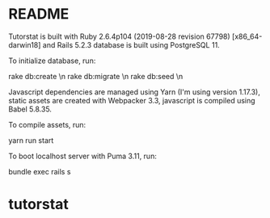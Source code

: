 # README

Tutorstat is built with Ruby 2.6.4p104 (2019-08-28 revision 67798) [x86_64-darwin18] and Rails 5.2.3 database is built using PostgreSQL 11.

To initialize database, run:

rake db:create \n
rake db:migrate \n
rake db:seed \n

Javascript dependencies are managed using Yarn (I'm using version 1.17.3), static assets are created with Webpacker 3.3, javascript is compiled using Babel 5.8.35.

To compile assets, run:

yarn run start

To boot localhost server with Puma 3.11, run:

bundle exec rails s

# tutorstat
